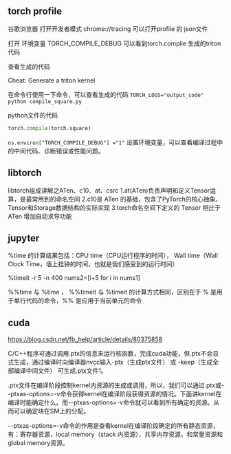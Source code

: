 ﻿

## torch profile

谷歌浏览器 打开开发者模式  chrome://tracing 可以打开profile 的 json文件

打开 环境变量 TORCH_COMPILE_DEBUG   可以看到torch.complie 生成的triton 代码

查看生成的代码

Cheat: Generate a triton kernel

在命令行使用一下命令，可以查看生成的代码
`TORCH_LOGS="output_code" python compile_square.py`

python文件的代码
```python
torch.compile(torch.square)
```

`os.environ["TORCH_COMPILE_DEBUG"] ="1"` 设置环境变量，可以查看编译过程中的中间代码、诊断错误或性能问题。

## libtorch

libtorch组成讲解之ATen、c10、at、csrc
1.at(ATen)负责声明和定义Tensor运算，是最常用到的命名空间
2.c10是 ATen 的基础，包含了PyTorch的核心抽象、Tensor和Storage数据结构的实际实现
3.torch命名空间下定义的 Tensor 相比于ATen 增加自动求导功能


## jupyter

%time 的计算结果包括：CPU time（CPU运行程序的时间）， Wall time（Wall Clock Time，墙上挂钟的时间，也就是我们感受到的运行时间）



%timeit -r 5 -n 400 nums2=[i+5 for i in nums1]

%%time 与 %time ， %%timeit 与 %timeit 的计算方式相同，区别在于 % 是用于单行代码的命令，%% 是应用于当前单元的命令


## cuda

https://blog.csdn.net/fb_help/article/details/80375858

C/C++程序可通过调用.ptx的信息来运行核函数，完成cuda功能，但.ptx不会显式生成，通过编译时向编译器nvcc输入-ptx（生成ptx文件） 或 -keep（生成全部编译中间文件） 可生成.ptx文件1。


.ptx文件在编译阶段控制kernel内资源的生成或调用，所以，我们可以通过.ptx或--ptxas-options=-v命令获得kernel在编译阶段获得资源的情况。下面讲kernel在编译时能确定什么。而--ptxas-options=-v命令就可以看到所有确定的资源。从而可以确定块在SM上的分配。


--ptxas-options=-v命令的作用是查看kernel在编译阶段确定的所有静态资源，有：寄存器资源，local memory（stack 内资源），共享内存资源，和常量资源和global memory资源。


